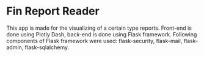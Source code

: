 # Fin Report Reader

This app is made for the visualizing of a certain type reports.
Front-end is done using Plotly Dash, back-end is done using Flask framework.
Following components of Flask framework were used: flask-security, flask-mail, flask-admin, flask-sqlalchemy.
